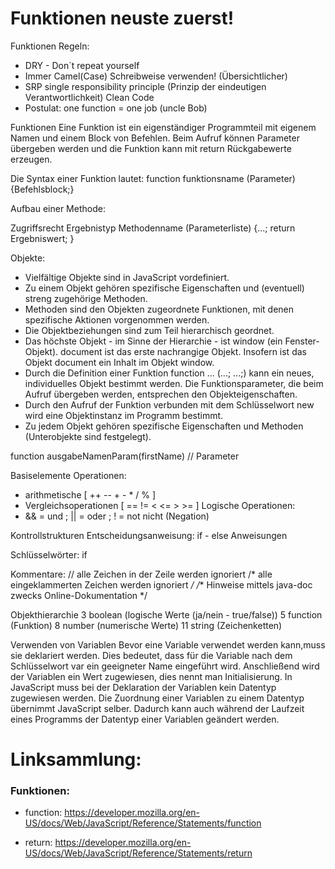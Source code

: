# Funktionen              neuste zuerst!


Funktionen Regeln:
- DRY - Don´t repeat yourself
- Immer Camel(Case) Schreibweise verwenden! (Übersichtlicher)
- SRP single responsibility principle (Prinzip der eindeutigen Verantwortlichkeit) Clean Code
- Postulat: one function = one job (uncle Bob)


Funktionen
Eine Funktion ist ein eigenständiger Programmteil mit 
eigenem Namen und einem Block von Befehlen. Beim Aufruf
können Parameter übergeben werden und die Funktion kann
mit return Rückgabewerte erzeugen.


Die Syntax einer Funktion lautet:
function funktionsname (Parameter) {Befehlsblock;}


Aufbau einer Methode:

Zugriffsrecht Ergebnistyp
              Methodenname (Parameterliste)
              {...;
               return Ergebniswert;
              }

Objekte:

- Vielfältige Objekte sind in JavaScript vordefiniert.
- Zu einem Objekt gehören spezifische Eigenschaften und 
  (eventuell) streng zugehörige Methoden.
- Methoden sind den Objekten zugeordnete Funktionen, mit 
  denen spezifische Aktionen vorgenommen werden.
- Die Objektbeziehungen sind zum Teil hierarchisch geordnet.
- Das höchste Objekt - im Sinne der Hierarchie - ist window (ein
  Fenster-Objekt). document ist das erste nachrangige Objekt.
  Insofern ist das Objekt document ein Inhalt im Objekt window.
- Durch die Definition einer Funktion 
  function ... (...; ...;)
  kann ein neues, individuelles Objekt bestimmt werden. Die 
  Funktionsparameter, die beim Aufruf übergeben werden, entsprechen
  den Objekteigenschaften.
- Durch den Aufruf der Funktion verbunden mit dem Schlüsselwort new 
  wird eine Objektinstanz im Programm bestimmt.
- Zu jedem Objekt gehören spezifische Eigenschaften und
  Methoden (Unterobjekte sind festgelegt).

function ausgabeNamenParam(firstName) // Parameter


Basiselemente
 Operationen:
  - arithmetische [ ++ -- + - * / % ]
  - Vergleichsoperationen [ == != < <= > >= ]
 Logische Operationen:
  - && = und ; || = oder ; ! = not nicht (Negation)

Kontrollstrukturen
 Entscheidungsanweisung: if - else Anweisungen

Schlüsselwörter: if

Kommentare: 
 // alle Zeichen in der Zeile werden ignoriert
 /* alle eingeklammerten Zeichen werden ignoriert */
 /** Hinweise mittels java-doc zwecks Online-Dokumentation */

Objekthierarchie 
3  boolean (logische Werte (ja/nein - true/false))
5  function (Funktion)
8  number (numerische Werte)
11 string (Zeichenketten) 


Verwenden von Variablen
Bevor eine Variable verwendet werden kann,muss sie deklariert 
werden. Dies bedeutet, dass für die Variable nach dem Schlüsselwort 
var ein geeigneter Name eingeführt wird. Anschließend wird der 
Variablen ein Wert zugewiesen, dies nennt man Initialisierung. 
In JavaScript muss bei der Deklaration der Variablen kein Datentyp 
zugewiesen werden. Die Zuordnung einer Variablen zu einem Datentyp 
übernimmt JavaScript selber. Dadurch kann auch während der Laufzeit
eines Programms der Datentyp einer Variablen geändert werden.


# Linksammlung: 

### Funktionen:
- function: https://developer.mozilla.org/en-US/docs/Web/JavaScript/Reference/Statements/function 

- return: https://developer.mozilla.org/en-US/docs/Web/JavaScript/Reference/Statements/return 

